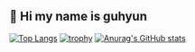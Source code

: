 ## 👋 Hi my name is guhyun


[![Top Langs](https://github-readme-stats.vercel.app/api/top-langs/?username=kgh852)]()
[![trophy](https://github-profile-trophy.vercel.app/?username=kgh852)]()
[![Anurag's GitHub stats](https://github-readme-stats.vercel.app/api?username=kgh852)]()
